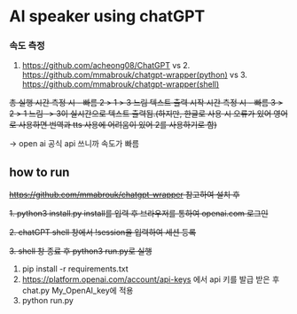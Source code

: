 # AI speaker using chatGPT

### 속도 측정

1. https://github.com/acheong08/ChatGPT vs 2. https://github.com/mmabrouk/chatgpt-wrapper(python) vs 3. https://github.com/mmabrouk/chatgpt-wrapper(shell)

~~총 실행 시간 측정 시 - 빠름 2 > 1 > 3 느림
텍스트 출력 시작 시간 측정 시 - 빠름 3 > 2 > 1 느림 -> 3이 실시간으로 텍스트 출력됨.(하지만, 한글로 사용 시 오류가 있어 영어로 사용하면 번역과 tts 사용에 어려움이 있어 2를 사용하기로 함)~~

-> open ai 공식 api 쓰니까 속도가 빠름

## how to run

~~https://github.com/mmabrouk/chatgpt-wrapper 참고하여 설치 후~~

~~1. python3 install.py install를 입력 후 브라우저를 통하여 openai.com 로그인~~

~~2. chatGPT shell 창에서 !session을 입력하여 세션 등록~~

~~3. shell 창 종료 후 python3 run.py로 실행~~

1. pip install -r requirements.txt
2. https://platform.openai.com/account/api-keys 에서 api 키를 발급 받은 후 chat.py My_OpenAI_key에 적용
3. python run.py
